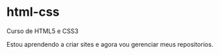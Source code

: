 # html-css
 Curso de HTML5 e CSS3

Estou aprendendo a criar sites e agora vou gerenciar meus repositorios.